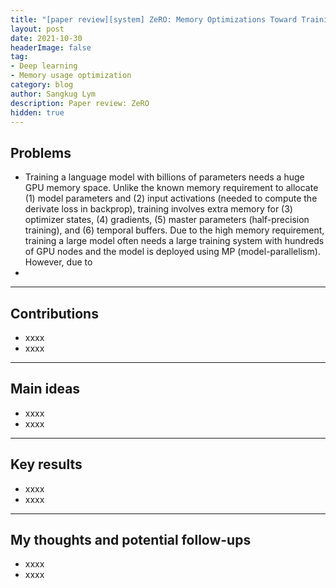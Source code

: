 ```yaml
---
title: "[paper review][system] ZeRO: Memory Optimizations Toward Training Trillion Parameter Models"
layout: post
date: 2021-10-30
headerImage: false
tag:
- Deep learning 
- Memory usage optimization
category: blog
author: Sangkug Lym
description: Paper review: ZeRO
hidden: true
---
```


## Problems

- Training a language model with billions of parameters needs a huge GPU memory space. Unlike the known memory requirement to allocate (1) model parameters and (2) input activations (needed to compute the derivate loss in backprop), training involves extra memory for (3) optimizer states, (4) gradients, (5) master parameters (half-precision training), and (6) temporal buffers. Due to the high memory requirement, training a large model often needs a large training system with hundreds of GPU nodes and the model is deployed using MP (model-parallelism). However, due to 
- 

---

## Contributions

- xxxx
- xxxx

---

## Main ideas

- xxxx
- xxxx

---

## Key results

- xxxx
- xxxx

---

## My thoughts and potential follow-ups

- xxxx
- xxxx
